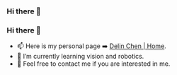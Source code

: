 ### Hi there 👋

<!--
**chendl02/chendl02** is a ✨ _special_ ✨ repository because its `README.md` (this file) appears on your GitHub profile.

Here are some ideas to get you started:

- 🔭 I’m currently working on ...
- 🌱 I’m currently learning ...
- 👯 I’m looking to collaborate on ...
- 🤔 I’m looking for help with ...
- 💬 Ask me about ...
- 📫 How to reach me: ...
- 😄 Pronouns: ...
- ⚡ Fun fact: ...
-->


### Hi there 👋
<!--
[![Anurag's GitHub stats](https://readme-stats-breno.vercel.app/api?username=Cameltr&hide=prs,issues&count_private=true)](https://github.com/anuraghazra/github-readme-stats)
-->
- 📫 Here is my personal page ➡️ [Delin Chen | Home](https://chendl02.github.io/).
- 🌱 I’m currently learning vision and robotics.
- 💬 Feel free to contact me if you are interested in me.


<!--

[![Top Langs](https://github-readme-stats.vercel.app/api/top-langs/?username=Cakeyan&layout=compact)](https://github.com/anuraghazra/github-readme-stats)

-->

<!--
[![Anurag's GitHub stats](https://readme-stats-breno.vercel.app/api?username=Cakeyan&hide=prs,issues&count_private=true)](https://github.com/anuraghazra/github-readme-stats)

[![Anurag's GitHub stats](https://github-readme-stats-cakeyan.vercel.app/api?username=Cakeyan&hide=prs,issues&count_private=true)](https://github.com/anuraghazra/github-readme-stats)

-->

<!--
**Cameltr/Cameltr** is a ✨ _special_ ✨ repository because its `README.md` (this file) appears on your GitHub profile.

Here are some ideas to get you started:

- 🔭 I’m currently working on ...
- 🌱 I’m currently learning ...
- 👯 I’m looking to collaborate on ...
- 🤔 I’m looking for help with ...
- 💬 Ask me about ...
- 📫 How to reach me: ...
- 😄 Pronouns: ...
- ⚡ Fun fact: ...
-->
